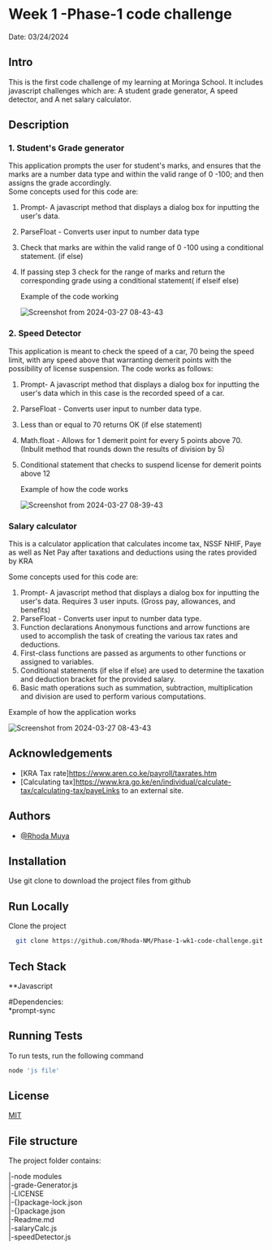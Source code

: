 # Week 1 -Phase-1 code challenge

Date: 03/24/2024

## Intro
This is the first code challenge of my learning at Moringa School. It includes javascript challenges which are:
A student grade generator, A speed detector, and A net salary calculator.

 ## Description
### 1. Student's Grade generator  
This application prompts  the user for student's marks, and ensures that the marks are a number data type and within the valid range of 0 -100;
and then assigns the grade accordingly.  
Some concepts used for this code are:
1. Prompt- A javascript method that displays a dialog box for inputting the user's data.
2. ParseFloat - Converts user input to number data type
3. Check that marks are within the valid range of 0 -100 using a conditional statement. (if else)
4. If passing step 3 check for the range of marks and return the corresponding grade using a conditional statement( if elseif else)

   Example of the code working

   ![Screenshot from 2024-03-27 08-43-43](https://github.com/Rhoda-NM/Phase-1-wk1-code-challenge/assets/56297292/f4050656-67a1-4f60-8f0a-ea709976469d)

   

### 2. Speed Detector  
This application is meant to check the speed of a car, 70 being the speed limit, with any speed above that warranting demerit points with the possibility of license suspension.
The code works as follows:
1. Prompt- A javascript method that displays a dialog box for inputting the user's data which in this case is the recorded speed of a car.
2. ParseFloat - Converts user input to number data type.
3. Less than  or equal to 70 returns OK (if else statement)
4. Math.float - Allows for 1 demerit point for every 5 points above 70. (Inbulit method that rounds down the results of division by 5)
5. Conditional statement that checks to suspend license for demerit points above 12

   
   Example of how the code works
   
   ![Screenshot from 2024-03-27 08-39-43](https://github.com/Rhoda-NM/Phase-1-wk1-code-challenge/assets/56297292/f381e070-dc8b-4c51-9b45-4df775a7496f)



### Salary calculator   
This is a calculator application that calculates income tax, NSSF NHIF, Paye as well as Net Pay after taxations and deductions using the rates provided by KRA

Some concepts used for this code are:
1. Prompt- A javascript method that displays a dialog box for inputting the user's data. Requires 3 user inputs. (Gross pay, allowances, and benefits)
2. ParseFloat - Converts user input to number data type.
3. Function declarations Anonymous functions and arrow functions are used to accomplish the task of creating the various tax rates and deductions.
4. First-class functions are passed as arguments to other functions or assigned to variables.
5. Conditional statements (if else if else) are used to determine the taxation and deduction bracket for the provided salary.
6. Basic math operations such as summation, subtraction, multiplication and division are used to perform various computations.

Example of how the application works

![Screenshot from 2024-03-27 08-43-43](https://github.com/Rhoda-NM/Phase-1-wk1-code-challenge/assets/56297292/81fb9ab3-9edf-4cea-8a67-fdbf3c967050)



## Acknowledgements


 - [KRA Tax rate]https://www.aren.co.ke/payroll/taxrates.htm
 - [Calculating tax]https://www.kra.go.ke/en/individual/calculate-tax/calculating-tax/payeLinks to an external site.


## Authors

- [@Rhoda Muya](https://www.github.com/Rhoda-NM)


## Installation

Use git clone to download the project files from github
## Run Locally

Clone the project

```bash
  git clone https://github.com/Rhoda-NM/Phase-1-wk1-code-challenge.git
```



## Tech Stack

**Javascript

#Dependencies:   
*prompt-sync

## Running Tests

To run tests, run the following command

```bash
node 'js file'
```


## License

[MIT](https://choosealicense.com/licenses/mit/)


## File structure
The project folder contains:

|-node modules                       
|-grade-Generator.js  
|-LICENSE   
|-{}package-lock.json  
|-{}package.json    
|-Readme.md   
|-salaryCalc.js     
|-speedDetector.js
